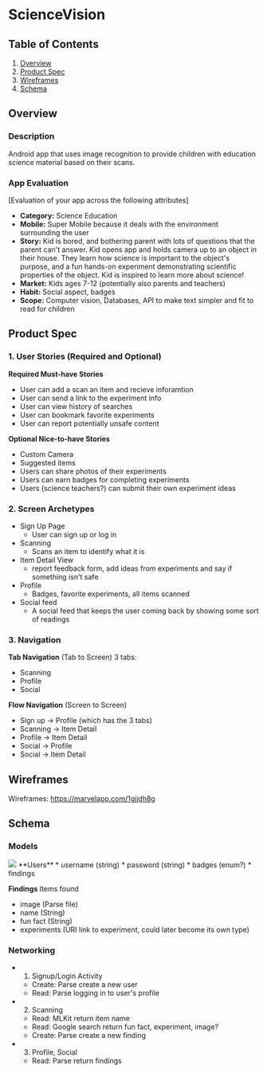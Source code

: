 # ScienceVision

## Table of Contents
1. [Overview](#Overview)
1. [Product Spec](#Product-Spec)
1. [Wireframes](#Wireframes)
2. [Schema](#Schema)
## Overview
### Description
Android app that uses image recognition to provide children with education science material based on their scans.

### App Evaluation
[Evaluation of your app across the following attributes]
- **Category:** Science Education
- **Mobile:** Super Mobile because it deals with the environment surrounding the user
- **Story:** Kid is bored, and bothering parent with lots of questions that the parent can't answer. Kid opens app and holds camera up to an object in their house. They learn how science is important to the object's purpose, and a fun hands-on experiment demonstrating scientific properties of the object. Kid is inspired to learn more about science!
- **Market:** Kids ages 7-12 (potentially also parents and teachers)
- **Habit:**  Social aspect, badges
- **Scope:** Computer vision, Databases, API to make text simpler and fit to read for children

## Product Spec

### 1. User Stories (Required and Optional)

**Required Must-have Stories**

* User can add a scan an item and recieve inforamtion
* User can send a link to the experiment info
* User can view history of searches
* User can bookmark favorite experiments
* User can report potentially unsafe content

**Optional Nice-to-have Stories**
* Custom Camera
* Suggested items
* Users can share photos of their experiments
* Users can earn badges for completing experiments
* Users (science teachers?) can submit their own experiment ideas



### 2. Screen Archetypes

* Sign Up Page
    * User can sign up or log in
* Scanning 
    * Scans an item to identify what it is
* Item Detail View
    * report feedback form, add ideas from experiments and say if something isn't safe
* Profile
    * Badges, favorite experiments, all items scanned
* Social feed
    * A social feed that keeps the user coming back by showing some sort of readings



### 3. Navigation

**Tab Navigation** (Tab to Screen)
3 tabs:
* Scanning
* Profile
* Social


**Flow Navigation** (Screen to Screen)
* Sign up -> Profile (which has the 3 tabs)
* Scanning -> Item Detail
* Profile -> Item Detail
* Social -> Profile
* Social -> Item Detail

## Wireframes
Wireframes:
https://marvelapp.com/1gjjdh8g

## Schema 

### Models
<img src ='https://i.imgur.com/hc7xiOH.png\'/>
**Users**
* username (string)
* password (string)
* badges (enum?)
* findings

**Findings**
Items found
* image (Parse file)
* name (String)
* fun fact (String)
* experiments (URI link to experiment, could later become its own type)

### Networking
- 1. Signup/Login Activity
    - Create: Parse create a new user
    - Read: Parse logging in to user's profile
- 2. Scanning
    - Read: MLKit return item name
    - Read: Google search return fun fact, experiment, image?
    - Create: Parse create a new finding
- 3. Profile, Social
    - Read: Parse return findings
